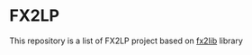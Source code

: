 # FX2LP #
This repository is a list of FX2LP project based on [fx2lib](https://github.com/djmuhlestein/fx2lib.git) library

